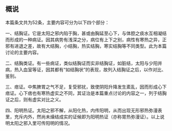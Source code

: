 ## 概说

本篇条文共为52条，主要内容可分为以下四个部分：

一、结胸证。它是太阳之邪内陷于胸，甚或由胸延至心下，与体腔之痰水互相凝结而形成的一种病证。因其病势有浅深之分，病位有上下之别，病性有寒热之异，正邪有进退之差，故有大结胸，小结胸，热实结胸，寒实结胸等不同类型。此为本篇讨论的主要内容。

二、结胸类证。有一些病证，类似结胸证而实非结胸证，如脏结，太阳与少阳并病，热入血室等证，因其都有“如结胸状”的表现，故列入结胸证之后，以作对比、鉴别。

三、痞证。中焦脾胃之气不足，复受邪扰，致使阴阳升降发生紊乱，因而形成心下痞证。心下痞也有寒热虚实之不同，其证治是本篇重点讨论的内容之一，列于结胸证之后，则有虚实对比之义。

四、阳明热证。太阳之邪不解，从阳化热，内传阳明，从而出现无形邪热弥漫表里，充斥内外，然尚未燥结成实的证候即为阳明热证（亦称胃热弥漫证）。以上说明太阳之邪入里可传阳明的情况。
